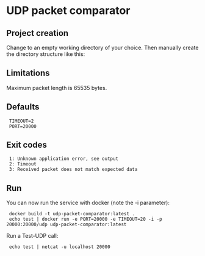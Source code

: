 # UDP packet comparator


## Project creation

Change to an empty working directory of your choice.
Then manually create the directory structure like this:
 
## Limitations
Maximum packet length is 65535 bytes.


## Defaults
```
 TIMEOUT=2
 PORT=20000
```

## Exit codes
```
 1: Unknown application error, see output
 2: Timeout
 3: Received packet does not match expected data
```

## Run 
 
You can now run the service with docker (note the -i parameter):
```
 docker build -t udp-packet-comparator:latest .
 echo test | docker run -e PORT=20000 -e TIMEOUT=20 -i -p 20000:20000/udp udp-packet-comparator:latest   

```

Run a Test-UDP call:
```
 echo test | netcat -u localhost 20000
``` 
